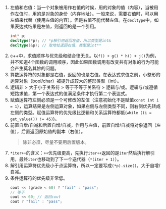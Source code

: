 1. 左值和右值：当一个对象被用作右值的时候，用的对象的值（内容），当被用作左值时，用的是对象的身份（内存地址）。一般来说，需要右值时，可以用左值来代替（使用左值的内容）。但是右值不能代替左值。在`decltype`中，如果表达式结果是左值，则返回的是一个引用。
    ```cpp
    int* p;
    decltype(*p); // *p解引用返回左值，所以类型是int&
    decltype(&p); // 取地址返回右值，类型是int**
    ```
2. c++中，求值顺序与优先级和结合律无关。以`f() + g() * h() + j()`为例，并不知道4个函数的调用顺序，因此如果函数调用有改变共有对象的行为可能会产生莫名其妙的问题。
3. 算数运算符的对象都是右值，返回的也是右值。在表达式求值之前，小整形的运算对象（bool/char）被提升成较大的整形类型（int）。
4. 逻辑非 > 大于小于关系符 > 等于不等于关系符 > 逻辑与/或。逻辑与/或遵循短路求值，第一个表达式的值满足条件才执行第二个表达式。
5. 赋值运算符左侧必须是一个可修改的左值（注意初始化不是赋值`const int i = 1`），运算结果是左侧运算对象，如果右侧与左侧类型不同，则右侧优先转成左侧的类型。赋值运算符的优先级比逻辑和关系运算符都低(`while ((i = get_value()) != 45)`)。
6. 前置自增/自减和后置自增/自减，作用与左值，前置自增/自减将对象返回（左值），后置返回原始值的副本（右值）。
   > 除非必须，尽量不要用后置版本。
7. `*iter++`的含义：`++`优先级更高，先执行`iter++`返回的是`iter`然后执行解引用，最终`iter`也移动到了下一个迭代器（`*(iter + 1)`）。
8. 解引用运算符优先级小于点运算符，所以一定要写成`(*p).size()`。大于自增/自减。
9. 条件运算符的优先级非常低。
    ```cpp
    cout << (grade < 60) ? "fail" : "pass";
    // 等于
    cout << 60; // 返回cout
    cout ? "fail" : "pass";
    ```
